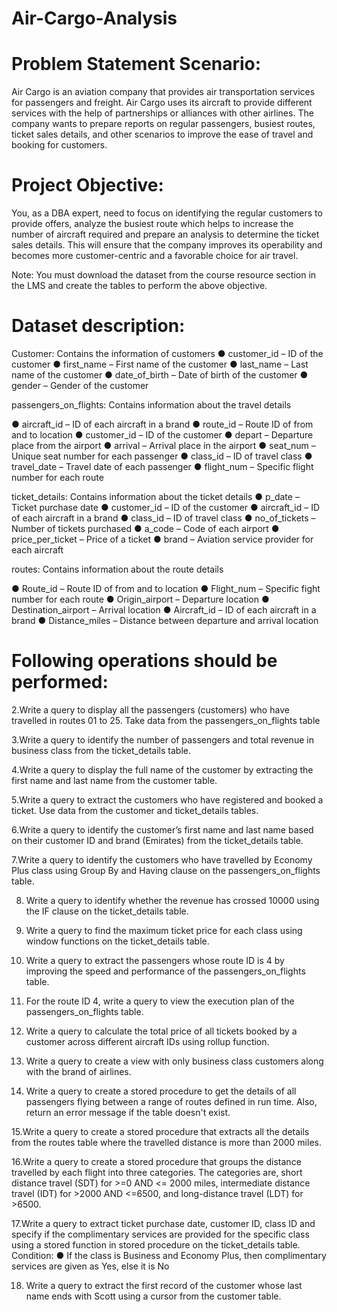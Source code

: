 # Air-Cargo-Analysis

# Problem Statement Scenario:

Air Cargo is an aviation company that provides air transportation services for
passengers and freight. Air Cargo uses its aircraft to provide different services with
the help of partnerships or alliances with other airlines. The company wants to
prepare reports on regular passengers, busiest routes, ticket sales details, and
other scenarios to improve the ease of travel and booking for customers.
 
# Project Objective:

You, as a DBA expert, need to focus on identifying the regular customers to provide offers, analyze the busiest route which helps to increase the number of aircraft required and prepare an analysis to determine the ticket sales details. This will ensure that the company improves its operability and becomes more customer-centric and a favorable choice for air travel.

Note: You must download the dataset from the course resource section in the LMS and create the tables to perform the above objective.



# Dataset description:

Customer: Contains the information of customers
●	customer_id – ID of the customer
●	first_name – First name of the customer
●	last_name – Last name of the customer
●	date_of_birth – Date of birth of the customer
●	gender – Gender of the customer


passengers_on_flights: Contains information about the travel details

●	aircraft_id – ID of each aircraft in a brand
●	route_id – Route ID of from and to location
●	customer_id – ID of the customer
●	depart – Departure place from the airport
●	arrival – Arrival place in the airport
●	seat_num – Unique seat number for each passenger
●	class_id – ID of travel class
●	travel_date – Travel date of each passenger
●	flight_num – Specific flight number for each route


ticket_details: Contains information about the ticket details
●	p_date – Ticket purchase date 
●	customer_id – ID of the customer
●	aircraft_id – ID of each aircraft in a brand
●	class_id – ID of travel class
●	no_of_tickets – Number of tickets purchased
●	a_code – Code of each airport
●	price_per_ticket – Price of a ticket
●	brand – Aviation service provider for each aircraft

routes: Contains information about the route details

●	Route_id – Route ID of from and to location 
●	Flight_num – Specific fight number for each route
●	Origin_airport – Departure location
●	Destination_airport – Arrival location
●	Aircraft_id – ID of each aircraft in a brand
●	Distance_miles – Distance between departure and arrival location

# Following operations should be performed:

 2.Write a query to display all the passengers (customers) who have travelled in routes 01 to 25. Take data from the passengers_on_flights table

 3.Write a query to identify the number of passengers and total revenue in business class from the ticket_details table.

 4.Write a query to display the full name of the customer by extracting the first name and last name from the customer table.

 5.Write a query to extract the customers who have registered and booked a ticket. Use data from the customer and ticket_details tables.

 6.Write a query to identify the customer’s first name and last name based on their customer ID and brand (Emirates) from the ticket_details table.

 7.Write a query to identify the customers who have travelled by Economy Plus class using Group By and Having clause on the passengers_on_flights table. 

 8. Write a query to identify whether the revenue has crossed 10000 using the IF clause on the ticket_details table.

 9. Write a query to find the maximum ticket price for each class using window functions on the ticket_details table.

 10. Write a query to extract the passengers whose route ID is 4 by improving the speed and performance of the passengers_on_flights table.

 11. For the route ID 4, write a query to view the execution plan of the passengers_on_flights table.

 12. Write a query to calculate the total price of all tickets booked by a customer across different aircraft IDs using rollup function. 

 13. Write a query to create a view with only business class customers along with the brand of airlines. 

 14. Write a query to create a stored procedure to get the details of all passengers flying between a range of routes defined in run time. 
Also, return an error message if the table doesn't exist.
 
 15.Write a query to create a stored procedure that extracts all the details from the routes table where the travelled distance is more than 2000 miles.
 
 16.Write a query to create a stored procedure that groups the distance travelled by each flight into three categories. 
The categories are, short distance travel (SDT) for >=0 AND <= 2000 miles, intermediate distance travel (IDT) for >2000 AND <=6500,
and long-distance travel (LDT) for >6500.

 17.Write a query to extract ticket purchase date, customer ID, class ID and specify if the complimentary services are provided for the 
specific class using a stored function in stored procedure on the ticket_details table. 
Condition: 
●	If the class is Business and Economy Plus, then complimentary services are given as Yes, else it is No

 18.	Write a query to extract the first record of the customer whose last name ends with Scott using a cursor from the customer table.
